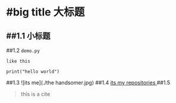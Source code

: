 #big title
大标题
====
##1.1
小标题
-----

##1.2
`demo.py`

``like this``

```
print("hello world")
```

##1.3
![its me](./the handsomer.jpg) 
##1.4
[its my repositories ](https://github.com/freelikeff/my_first)
##1.5
>this is a cite
    
